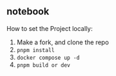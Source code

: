 ## notebook

How to set the Project locally:

1. Make a fork, and clone the repo
2. `pnpm install`
3. `docker compose up -d`
4. `pnpm build or dev`


